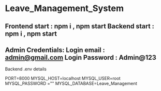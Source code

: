 # Leave_Management_System

Frontend start : npm i , npm start
Backend start : npm i , npm start
---------------------------------------
Admin Credentials:
Login email    : admin@gmail.com
Login Password : Admin@123
----------------------------------------
Backend .env details

PORT=8000
MYSQL_HOST=localhost
MYSQL_USER=root
MYSQL_PASSWORD =""
MYSQL_DATABASE=Leave_Management
